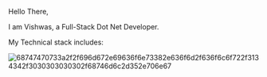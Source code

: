 Hello There,

I am Vishwas, a Full-Stack Dot Net Developer.

My Technical stack includes:

![68747470733a2f2f696d672e69636f6e73382e636f6d2f636f6c6f722f3134342f3030303030302f68746d6c2d352e706e67](https://github.com/v-kk/Vishwas-Keregodu/assets/91842536/be1de921-7bcc-4d61-82fc-17c1b79dab85)




